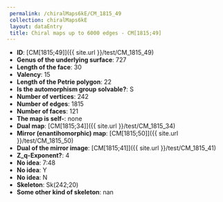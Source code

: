 ```yaml
--- 
 permalink: /chiralMaps6kE/CM_1815_49 
 collection: chiralMaps6kE
 layout: dataEntry
 title: Chiral maps up to 6000 edges - CM[1815;49]
---
```


- **ID**: [CM[1815;49]]({{ site.url }}/test/CM_1815_49)
- **Genus of the underlying surface**: 727
- **Length of the face**: 30
- **Valency**: 15
- **Length of the Petrie polygon**: 22
- **Is the automorphism group solvable?**: S
- **Number of vertices**: 242
- **Number of edges**: 1815
- **Number of faces**: 121
- **The map is self-**: none
- **Dual map**: [CM[1815;34]]({{ site.url }}/test/CM_1815_34)
- **Mirror (enantihomorphic) map**: [CM[1815;50]]({{ site.url }}/test/CM_1815_50)
- **Dual of the mirror image**: [CM[1815;41]]({{ site.url }}/test/CM_1815_41)
- **Z_q-Exponent?**: 4
- **No idea**:  7:48
- **No idea**: Y
- **No idea**: N
- **Skeleton**: Sk(242;20)
- **Some other kind of skeleton**: nan
